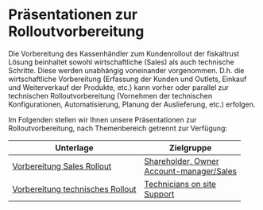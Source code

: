 # Präsentationen zur Rolloutvorbereitung

Die Vorbereitung des Kassenhändler zum Kundenrollout der fiskaltrust Lösung beinhaltet sowohl wirtschaftliche (Sales) als auch technische Schritte. Diese werden unabhängig voneinander vorgenommen. D.h. die wirtschaftliche Vorbereitung (Erfassung der Kunden und Outlets, Einkauf und Weiterverkauf der Produkte, etc.) kann vorher oder parallel zur technischen Rolloutvorbereitung (Vornehmen der technischen Konfigurationen, Automatisierung, Planung der Auslieferung, etc.) erfolgen. 

Im Folgenden stellen wir Ihnen unsere Präsentationen zur Rolloutvorbereitung, nach Themenbereich getrennt zur Verfügung:

| Unterlage                                                    | Zielgruppe                                                   |
| ------------------------------------------------------------ | ------------------------------------------------------------ |
| [Vorbereitung Sales Rollout](presentation/sales/media/posdealer-sales-rollout.pptx) | [Shareholder, Owner](../glossar/personas-posdealer.md)<br/>[Account-manager/Sales](../glossar/personas-posdealer.md) |
| [Vorbereitung technisches Rollout](presentation/tech/media/posdealer-tech-rollout.pptx) | [Technicians on site](../glossar/personas-posdealer.md#posdealer---technician-on-site)<br/>[Support](../glossar/personas-posdealer.md#posdealer---support) |